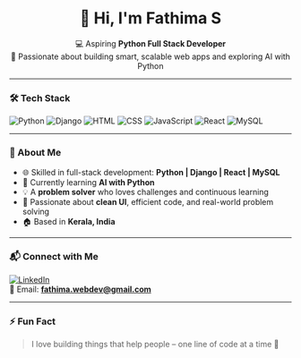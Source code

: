 <h1 align="center">👋 Hi, I'm Fathima S</h1>

<p align="center">
  💻 Aspiring <b>Python Full Stack Developer</b> <br/>
  🚀 Passionate about building smart, scalable web apps and exploring AI with Python
</p>

---

### 🛠️ Tech Stack
![Python](https://img.shields.io/badge/-Python-3776AB?logo=python&logoColor=white&style=flat-square)
![Django](https://img.shields.io/badge/-Django-092E20?logo=django&logoColor=white&style=flat-square)
![HTML](https://img.shields.io/badge/-HTML5-E34F26?logo=html5&logoColor=white&style=flat-square)
![CSS](https://img.shields.io/badge/-CSS3-1572B6?logo=css3&logoColor=white&style=flat-square)
![JavaScript](https://img.shields.io/badge/-JavaScript-F7DF1E?logo=javascript&logoColor=black&style=flat-square)
![React](https://img.shields.io/badge/-React-61DAFB?logo=react&logoColor=black&style=flat-square)
![MySQL](https://img.shields.io/badge/-MySQL-4479A1?logo=mysql&logoColor=white&style=flat-square)

---

### 🌟 About Me
- 🌐 Skilled in full-stack development: **Python | Django | React | MySQL**
- 🧠 Currently learning **AI with Python**
- 💡 A **problem solver** who loves challenges and continuous learning
- 🎯 Passionate about **clean UI**, efficient code, and real-world problem solving
- 🏠 Based in **Kerala, India**

---

### 📬 Connect with Me
[![LinkedIn](https://img.shields.io/badge/-LinkedIn-blue?style=flat-square&logo=Linkedin&logoColor=white)](https://www.linkedin.com)  
📧 Email: **fathima.webdev@gmail.com**

---

### ⚡ Fun Fact
> I love building things that help people – one line of code at a time 💙

